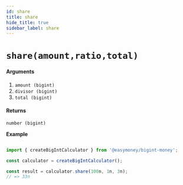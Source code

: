 ```yaml
---
id: share
title: share
hide_title: true
sidebar_label: share
---
```



# `share(amount,ratio,total)`

#### Arguments

1. `amount (bigint)` 
2. `divisor (bigint)`
3. `total (bigint)`

#### Returns

`number (bigint)`


**Example**

```js

import { createBigIntCalculator } from '@easymoney/bigint-money';

const calculator = createBigIntCalculator();

const result = calculator.share(100n, 1n, 3n);
// => 33n

```